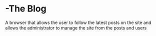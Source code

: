 # -The Blog
A browser that allows the user to follow the latest posts on the site and allows the administrator to manage the site from the posts
and users
